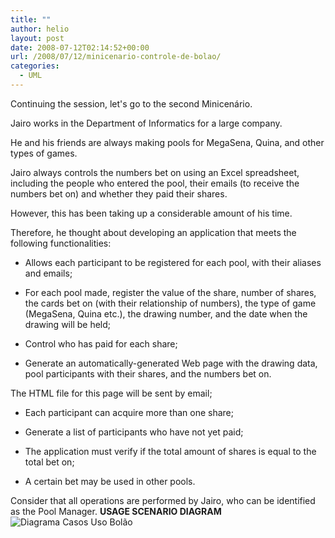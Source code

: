 ```yaml
---
title: ""
author: helio
layout: post
date: 2008-07-12T02:14:52+00:00
url: /2008/07/12/minicenario-controle-de-bolao/
categories:
  - UML
---
```


Continuing the session, let's go to the second Minicenário.

Jairo works in the Department of Informatics for a large company.

He and his friends are always making pools for MegaSena, Quina, and other types of games.

Jairo always controls the numbers bet on using an Excel spreadsheet, including the people who entered the pool, their emails (to receive the numbers bet on) and whether they paid their shares.

However, this has been taking up a considerable amount of his time.

Therefore, he thought about developing an application that meets the following functionalities:

 - Allows each participant to be registered for each pool, with their aliases and emails;

 - For each pool made, register the value of the share, number of shares, the cards bet on (with their relationship of numbers), the type of game (MegaSena, Quina etc.), the drawing number, and the date when the drawing will be held;

 - Control who has paid for each share;

 - Generate an automatically-generated Web page with the drawing data, pool participants with their shares, and the numbers bet on.

The HTML file for this page will be sent by email;

 - Each participant can acquire more than one share;

 - Generate a list of participants who have not yet paid;

 - The application must verify if the total amount of shares is equal to the total bet on;

 - A certain bet may be used in other pools.

Consider that all operations are performed by Jairo, who can be identified as the Pool Manager. **USAGE SCENARIO DIAGRAM** ![Diagrama Casos Uso Bolão][1]

[1]: /uploads/2008/07/controle-bolao.png